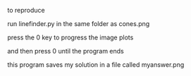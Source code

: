 to reproduce

run linefinder.py in the same folder as cones.png

press the 0 key to progress the image plots

and then press 0 until the program ends

this program saves my solution in a file called myanswer.png
